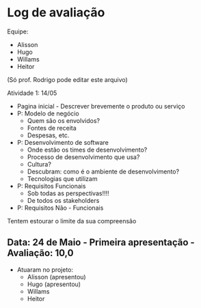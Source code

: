 # Log de avaliação

Equipe:
* Alisson
* Hugo
* Willams
* Heitor

(Só prof. Rodrigo pode editar este arquivo)

Atividade 1: 14/05

* Pagina inicial - Descrever brevemente o produto ou serviço
* P: Modelo de negócio
  * Quem são os envolvidos?
  * Fontes de receita
  * Despesas, etc.
* P: Desenvolvimento de software
  * Onde estão os times de desenvolvimento?
  * Processo de desenvolvimento que usa?
  * Cultura?
  * Descubram: como é o ambiente de desenvolvimento?
  * Tecnologias que utilizam
* P: Requisitos Funcionais
  * Sob todas as perspectivas!!!!
  * De todos os stakeholders
* P: Requisitos Não - Funcionais

Tentem estourar o limite da sua compreensão


## Data: 24 de Maio - Primeira apresentação - Avaliação: 10,0
* Atuaram no projeto:
  * Alisson (apresentou)
  * Hugo (apresentou)
  * Willams
  * Heitor
